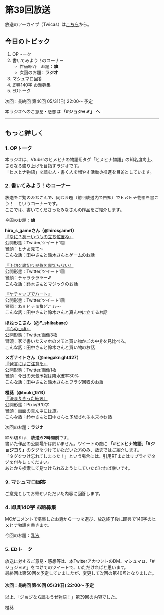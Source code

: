 # 第39回放送

放送のアーカイブ（Twicas）は[こちら](https://twitcasting.tv/hmhnstory_radio/movie/617377789)から。  

## 今日のトピック
1. OPトーク
1. 書いてみよう！のコーナー
    - 作品紹介　お題：<b>旗</b>
    - 次回のお題：<b>ラジオ</b>
1. マシュマロ回答
1. 即興140字 お題募集
1. EDトーク

次回：最終回 第40回 05/31(日) 22:00～ 予定  

本ラジオへのご意見・感想は **「#ジョジヨミ」** へ！

---

## もっと詳しく
### 1. OPトーク

本ラジオは、Vtuberのヒメヒナの物語用タグ「ヒメヒナ物語」の知名度向上、さらなる盛り上げを目指すラジオです。  
「ヒメヒナ物語」を読む人・書く人を増やす活動の推進を目的としています。  

### 2. 書いてみよう！のコーナー
放送をご覧のみなさんで、同じお題（前回放送内で告知）でヒメヒナ物語を書こう！　というコーナーです。  
ここでは、書いてくださったみなさんの作品をご紹介します。

今回のお題：<b>旗</b>

**hiro_s_gameさん（@hirosgame1）**  
[『なに？あーいつもの立ち位置ね』](https://twitter.com/hirosgame1/status/1262614173051043842?s=20)  
公開形態：Twitter/ツイート1個  
冒頭：ヒナぁ見て～  
こんな話：田中さんと鈴木さんとゲームのお話  

[『予想を裏切り期待を裏切らない』](https://twitter.com/hirosgame1/status/1262616138514526208?s=20)  
公開形態：Twitter/ツイート1個  
冒頭：チャララララー♪  
こんな話：鈴木さんとマジックのお話  

[『ケチャップでハート』](https://twitter.com/hirosgame1/status/1263021073932578818?s=20)  
公開形態：Twitter/ツイート1個  
冒頭：ねぇヒナぁ旗どこぉ～  
こんな話：田中さんと鈴木さんと真ん中に立てるお話  

**ほねっこさん（@Y_shikabane）**  
[『心の白旗』](https://twitter.com/Y_shikabane/status/1264129229563637761?s=20)  
公開形態：Twitter/画像3枚  
冒頭：家で書いたスマホのメモと買い物かごの中身を見比べる。  
こんな話：田中さんと鈴木さんと買い物のお話  

**メガナイトさん（@megaknight427）**  
[『発言にはご注意を』](https://twitter.com/megaknight427/status/1264200137821151232?s=20)  
公開形態：Twitter/画像1枚  
冒頭：今日の天気予報は降水確率30%  
こんな話：田中さんと鈴木さんとフラグ回収のお話

**橙葵（@touki_1513）**  
[『決まりきった結末』](https://twitter.com/touki_1513/status/1264511320608526336?s=20)  
公開形態：Pixiv/970字  
冒頭：画面の真ん中には旗。  
こんな話：鈴木さんと田中さんと予想される未来のお話 

次回のお題：<b>ラジオ</b>

締め切りは、**放送の2時間前**です。  
書いた作品の公開場所は問いません。ツイートの際に <b>「#ヒメヒナ物語」「#ジョジヨミ」</b>のタグをつけていただいた方のみ、放送ではご紹介します。  
「タグをつけ忘れてしまった！」という場合には、引用RTまたはリプライでタグを付与してください。  
あとから検索して見つけられるようにしていただければ幸いです。  

### 3. マシュマロ回答
ご意見としてお寄せいただいた内容に回答します。

### 4. 即興140字 お題募集
MCがコメントで募集したお題から一つを選び、放送終了後に即興で140字のヒメヒナ物語を書きます。

今回のお題：[乳液](https://twitter.com/hmhnStory_Radio/status/1264567933583323140?s=20)

### 5. EDトーク

放送に対するご意見・感想等は、本TwitterアカウントのDM、マシュマロ、「#ジョジヨミ」をつけてのツイートで、いただければと思います。  
最終回は第50回を予定していましたが、変更して次回の第40回となりました。  

#### 次回：最終回 第40回 05/31(日) 22:00～ 予定  

以上、「ジョジなら読もうぜ物語！」第39回の内容でした。

橙葵

